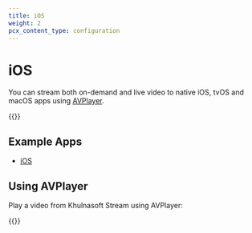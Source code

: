 ```yaml
---
title: iOS
weight: 2
pcx_content_type: configuration
---
```


# iOS

You can stream both on-demand and live video to native iOS, tvOS and macOS apps using [AVPlayer](https://developer.apple.com/documentation/avfoundation/avplayer).

{{<render file="_prereqs.md">}}

## Example Apps

- [iOS](/stream/examples/ios/)

## Using AVPlayer

Play a video from Khulnasoft Stream using AVPlayer:

{{<render file="_ios_playback_code_snippet.md">}}